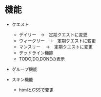 # 機能

- クエスト
    - デイリー　→　定期クエストに変更
    - ウィークリー　→　定期クエストに変更
    - マンスリー 　→　定期クエストに変更
    - デッドライン機能
    - TODO,DO,DONEの表示
- グループ機能

- スキン機能
    - htmlとCSSで変更